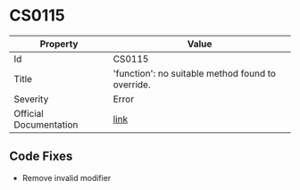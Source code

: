 # CS0115

| Property               | Value                                                                                             |
| ---------------------- | ------------------------------------------------------------------------------------------------- |
| Id                     | CS0115                                                                                            |
| Title                  | 'function': no suitable method found to override\.                                                |
| Severity               | Error                                                                                             |
| Official Documentation | [link](http://docs.microsoft.com/en-us/dotnet/csharp/language-reference/compiler-messages/cs0115) |

## Code Fixes

* Remove invalid modifier
